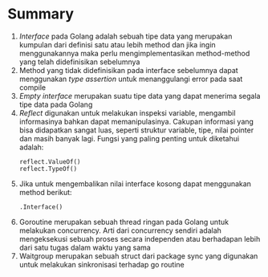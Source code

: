# Summary
1. _Interface_ pada Golang adalah sebuah tipe data yang merupakan kumpulan dari definisi satu atau lebih method dan jika ingin menggunakannya maka perlu mengimplementasikan method-method yang telah didefinisikan sebelumnya
2. Method yang tidak didefinisikan pada interface sebelumnya dapat menggunakan _type assertion_ untuk menanggulangi error pada saat compile
3. _Empty interface_ merupakan suatu tipe data yang dapat menerima segala tipe data pada Golang
4. _Reflect_ digunakan untuk melakukan inspeksi variable, mengambil informasinya bahkan dapat memanipulasinya. Cakupan informasi yang bisa didapatkan sangat luas, seperti struktur variable, tipe, nilai pointer dan masih banyak lagi. Fungsi yang paling penting untuk diketahui adalah:
   ```
   reflect.ValueOf()
   reflect.TypeOf()
   ```
5. Jika untuk mengembalikan nilai interface kosong dapat menggunakan method berikut:
   ```
   .Interface()
   ```
6. Goroutine merupakan sebuah thread ringan pada Golang untuk melakukan concurrency. Arti dari concurrency sendiri adalah mengeksekusi sebuah proses secara independen atau berhadapan lebih dari satu tugas dalam waktu yang sama
7. Waitgroup merupakan sebuah struct dari package sync yang digunakan untuk melakukan sinkronisasi terhadap go routine
